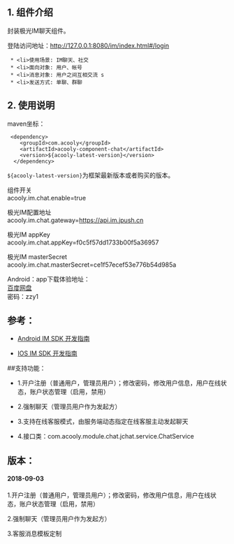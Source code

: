 <!-- title: IM聊天组件  -->
<!-- type: app -->
<!-- author: cuifuqiang -->
<!-- date: 2019-11-12 -->
## 1. 组件介绍
封装极光IM聊天组件。

登陆访问地址：http://127.0.0.1:8080/im/index.html#/login


	 * <li>使用场景: IM聊天、社交
	 * <li>面向对象: 用户、帐号
	 * <li>消息对象: 用户之间互相交流 s
	 * <li>发送方式: 单聊、群聊


## 2. 使用说明

maven坐标：

     <dependency>
        <groupId>com.acooly</groupId>
        <artifactId>acooly-component-chat</artifactId>
        <version>${acooly-latest-version}</version>
      </dependency>

`${acooly-latest-version}`为框架最新版本或者购买的版本。

组件开关<br/>
acooly.im.chat.enable=true

极光IM配置地址<br/>
acooly.im.chat.gateway=https://api.im.jpush.cn

极光IM appKey<br/>
acooly.im.chat.appKey=f0c5f57dd1733b00f5a36957

极光IM masterSecret<br/>
acooly.im.chat.masterSecret=ce1f57ecef53e776b54d985a


Android：app下载体验地址：<br/>
[百度网盘](https://pan.baidu.com/s/1U0Tk5NBpCEGkjw_Apb8MMw)   
密码：zzy1
	 

## 参考：

* [Android IM SDK 开发指南](https://docs.jiguang.cn/jmessage/client/im_sdk_android/) 

* [IOS IM SDK 开发指南](https://docs.jiguang.cn/jmessage/client/im_sdk_ios/) 

##支持功能：
* 1.开户注册（普通用户，管理员用户）；修改密码，修改用户信息，用户在线状态，账户状态管理（启用，禁用）

* 2.强制聊天（管理员用户作为发起方）

* 3.支持在线客服模式，由服务端动态指定在线客服主动发起聊天

* 4.接口类：com.acooly.module.chat.jchat.service.ChatService


## 版本：
#### 2018-09-03

1.开户注册（普通用户，管理员用户）；修改密码，修改用户信息，用户在线状态，账户状态管理（启用，禁用）

2.强制聊天（管理员用户作为发起方）

3.客服消息模板定制
	


